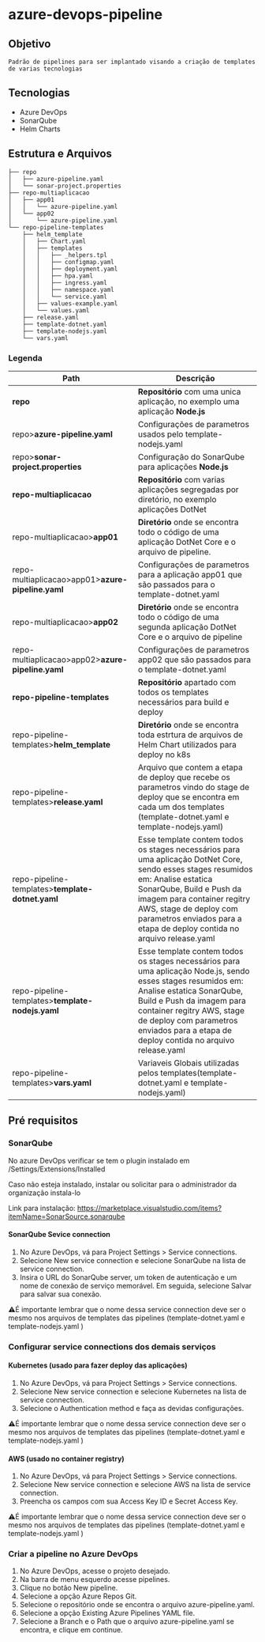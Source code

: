 # azure-devops-pipeline

## Objetivo
    Padrão de pipelines para ser implantado visando a criação de templates de varias tecnologias
## Tecnologias
- Azure DevOps
- SonarQube
- Helm Charts
  

## Estrutura e Arquivos
```
├── repo
│   ├── azure-pipeline.yaml
│   └── sonar-project.properties
├── repo-multiaplicacao
│   ├── app01
│   │   └── azure-pipeline.yaml
│   └── app02
│       └── azure-pipeline.yaml
└── repo-pipeline-templates
    ├── helm_template
    │   ├── Chart.yaml
    │   ├── templates
    │   │   ├── _helpers.tpl
    │   │   ├── configmap.yaml
    │   │   ├── deployment.yaml
    │   │   ├── hpa.yaml
    │   │   ├── ingress.yaml
    │   │   ├── namespace.yaml
    │   │   └── service.yaml
    │   ├── values-example.yaml
    │   └── values.yaml
    ├── release.yaml
    ├── template-dotnet.yaml
    ├── template-nodejs.yaml
    └── vars.yaml
```
### Legenda
| Path                                              | Descrição                                                                                                                                                                                                                                                                                       |
|---------------------------------------------------|-------------------------------------------------------------------------------------------------------------------------------------------------------------------------------------------------------------------------------------------------------------------------------------------------|
| **repo**                                          | **Repositório** com uma unica aplicação, no exemplo uma aplicação **Node.js**                                                                                                                                                                                                                   |
| repo>**azure-pipeline.yaml**                      | Configurações de parametros usados pelo template-nodejs.yaml                                                                                                                                                                                                                                    |
| repo>**sonar-project.properties**                 | Configuração do SonarQube para aplicações **Node.js**                                                                                                                                                                                                                                           |
| **repo-multiaplicacao**                           | **Repositório** com varias aplicações segregadas por diretório, no exemplo aplicações DotNet                                                                                                                                                                                                    |
| repo-multiaplicacao>**app01**                     | **Diretório** onde se encontra todo o código de uma aplicação DotNet Core e o arquivo de pipeline.                                                                                                                                                                                              |
| repo-multiaplicacao>app01>**azure-pipeline.yaml** | Configurações de parametros para a aplicação app01 que são passados para o template-dotnet.yaml                                                                                                                                                                                                 |
| repo-multiaplicacao>**app02**                     | **Diretório** onde se encontra todo o código de uma segunda aplicação DotNet Core e o arquivo de pipeline                                                                                                                                                                                       |
| repo-multiaplicacao>app02>**azure-pipeline.yaml** | Configurações de parametros app02 que são passados para o template-dotnet.yaml                                                                                                                                                                                                                  |
| **repo-pipeline-templates**                       | **Repositório** apartado com todos os templates necessários para build e deploy                                                                                                                                                                                                                 |
| repo-pipeline-templates>**helm_template**         | **Diretório** onde se encontra toda estrtura de arquivos de Helm Chart utilizados para deploy no k8s                                                                                                                                                                                            |
| repo-pipeline-templates>**release.yaml**          | Arquivo que contem a etapa de deploy que recebe os parametros vindo do stage de deploy que se encontra em cada um dos templates (template-dotnet.yaml e template-nodejs.yaml)                                                                                                                   |
| repo-pipeline-templates>**template-dotnet.yaml**  | Esse template contem todos os stages necessários para uma aplicação DotNet Core, sendo esses stages resumidos em: Analise estatica SonarQube, Build e Push da imagem para container regitry AWS, stage de deploy com parametros enviados para a etapa de deploy contida no arquivo release.yaml |
| repo-pipeline-templates>**template-nodejs.yaml**  | Esse template contem todos os stages necessários para uma aplicação Node.js, sendo esses stages resumidos em: Analise estatica SonarQube, Build e Push da imagem para container regitry AWS, stage de deploy com parametros enviados para a etapa de deploy contida no arquivo release.yaml     |
| repo-pipeline-templates>**vars.yaml**             | Variaveis Globais utilizadas pelos templates(template-dotnet.yaml e template-nodejs.yaml)                                                                                                                                                                                                       |

## Pré requisitos

### SonarQube

No azure DevOps verificar se tem o plugin instalado em <organization>/Settings/Extensions/Installed

Caso não esteja instalado, instalar ou solicitar para o administrador da organização instala-lo

Link para instalação: https://marketplace.visualstudio.com/items?itemName=SonarSource.sonarqube

 #### SonarQube Sevice connection

1. No Azure DevOps, vá para  Project Settings > Service connections.
2. Selecione New service connection e selecione SonarQube na lista de service connection.
3. Insira o URL do SonarQube server, um token de autenticação e um nome de conexão de serviço memorável. Em seguida, selecione Salvar para salvar sua conexão.

⚠️É importante lembrar que o nome dessa service connection deve ser o mesmo nos arquivos de templates das pipelines (template-dotnet.yaml e template-nodejs.yaml )

### Configurar service connections dos demais serviços
 
 #### Kubernetes (usado para fazer deploy das aplicações)
  1. No Azure DevOps, vá para  Project Settings > Service connections.
  2. Selecione New service connection e selecione Kubernetes na lista de service connection.
  3. Selecione o Authentication method e faça as devidas configurações.
  
  ⚠️É importante lembrar que o nome dessa service connection deve ser o mesmo nos arquivos de templates das pipelines (template-dotnet.yaml e template-nodejs.yaml )

 #### AWS (usado no container registry)
  1. No Azure DevOps, vá para  Project Settings > Service connections.
  2. Selecione New service connection e selecione AWS na lista de service connection.
  3. Preencha os campos com sua Access Key ID e Secret Access Key.

  ⚠️É importante lembrar que o nome dessa service connection deve ser o mesmo nos arquivos de templates das pipelines (template-dotnet.yaml e template-nodejs.yaml )

### Criar a pipeline no Azure DevOps
  1. No Azure DevOps, acesse o projeto desejado.
  2. Na barra de menu esquerdo acesse pipelines.
  3. Clique no botão New pipeline.
  4. Selecione a opção Azure Repos Git.
  5. Selecione o repositório onde se encontra o arquivo azure-pipeline.yaml.
  6. Selecione a opção Existing Azure Pipelines YAML file.
  7. Selecione a Branch e o Path que o arquivo azure-pipeline.yaml se encontra, e clique em continue. 
